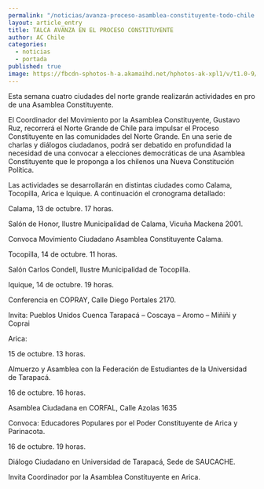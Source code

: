 ```yaml
---
permalink: "/noticias/avanza-proceso-asamblea-constituyente-todo-chile.html"
layout: article_entry
title: TALCA AVANZA EN EL PROCESO CONSTITUYENTE
author: AC Chile
categories: 
  - noticias
  - portada
published: true
image: https://fbcdn-sphotos-h-a.akamaihd.net/hphotos-ak-xpl1/v/t1.0-9/12143087_10153608831946397_1437292433019256502_n.jpg?oh=594be35076c7626b4a12d7663a50b5ff&oe=56C5F121&__gda__=1455741467_03055de58a9d228cfff3446871050d26
---
```


Esta semana cuatro ciudades del norte grande realizarán actividades en pro de una Asamblea Constituyente.

El Coordinador del Movimiento por la Asamblea Constituyente, Gustavo Ruz, recorrerá el Norte Grande de Chile para impulsar el Proceso Constituyente en las comunidades del Norte Grande. En una serie de charlas y diálogos ciudadanos, podrá ser debatido en profundidad la necesidad de una convocar a elecciones democráticas de una Asamblea Constituyente que le proponga a los chilenos una Nueva Constitución Política.

Las actividades se desarrollarán en distintas ciudades como Calama, Tocopilla, Arica e Iquique. A continuación el cronograma detallado:

Calama, 13 de octubre. 17 horas.

Salón de Honor, Ilustre Municipalidad de Calama, Vicuña Mackena 2001.

Convoca Movimiento Ciudadano Asamblea Constituyente Calama.

Tocopilla, 14 de octubre. 11 horas.

Salón Carlos Condell, Ilustre Municipalidad de Tocopilla.

Iquique, 14 de octubre. 19 horas.

Conferencia en COPRAY, Calle Diego Portales 2170.

Invita: Pueblos Unidos Cuenca Tarapacá – Coscaya – Aromo – Miñiñi y Coprai

Arica:

15 de octubre. 13 horas.

Almuerzo y Asamblea con la Federación de Estudiantes de la Universidad de Tarapacá.

16 de octubre. 16 horas.

Asamblea Ciudadana en CORFAL, Calle Azolas 1635

Convoca: Educadores Populares por el Poder Constituyente de Arica y Parinacota.

16 de octubre. 19 horas.

Diálogo Ciudadano en Universidad de Tarapacá, Sede de SAUCACHE.

Invita Coordinador por la Asamblea Constituyente en Arica.
